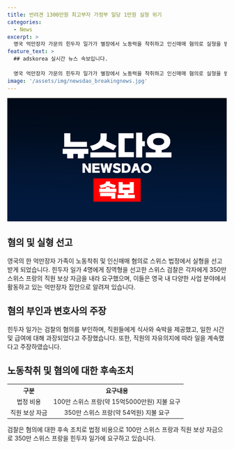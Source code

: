 ```yaml
---
title: 반려견 1300만원 최고부자 가정부 일당 1만원 실형 위기
categories:
  - News
excerpt: >
  영국 억만장자 가문의 힌두자 일가가 별장에서 노동력을 착취하고 인신매매 혐의로 실형을 받을 위기에 처했다. 10일 스위스 법원에서 열린 재판에서 힌두자 일가 4명에게 징역형이 선고되었으며, 법정 비용과 직원 보상 자금을 내라는 요구도 받았다. 힌두자 일가는 순자산 370억파운드를 보유한 영국 최대 부호 집안으로 알려져 있으며, 민사 사건과 관련해서는 합의했지만, 형사 사건은 아직 진행 중이다. 검찰은 노동자들의 인권을 침해했다고 주장하고 있는데, 힌두자 가족 측은 이를 부인하고 있다.
feature_text: >
  ## adskorea 실시간 뉴스 속보입니다.

  영국 억만장자 가문의 힌두자 일가가 별장에서 노동력을 착취하고 인신매매 혐의로 실형을 받을 위기에 처했다. 10일 스위스 법원에서 열린 재판에서 힌두자 일가 4명에게 징역형이 선고되었으며, 법정 비용과 직원 보상 자금을 내라는 요구도 받았다. 힌두자 일가는 순자산 370억파운드를 보유한 영국 최대 부호 집안으로 알려져 있으며, 민사 사건과 관련해서는 합의했지만, 형사 사건은 아직 진행 중이다. 검찰은 노동자들의 인권을 침해했다고 주장하고 있는데, 힌두자 가족 측은 이를 부인하고 있다.
image: '/assets/img/newsdao_breakingnews.jpg'
---
```


<p><img src="/assets/img/newsdao_breakingnews.jpg" alt="adskorea 속보" /></p>

<h2 data-ke-size="size26">혐의 및 실형 선고</h2>

<p data-ke-size="size16">영국의 한 억만장자 가족이 노동착취 및 인신매매 혐의로 스위스 법정에서 실형을 선고받게 되었습니다. 힌두자 일가 4명에게 징역형을 선고한 스위스 검찰은 각자에게 350만 스위스 프랑의 직원 보상 자금을 내라 요구했으며, 이들은 영국 내 다양한 사업 분야에서 활동하고 있는 억만장자 집안으로 알려져 있습니다.</p>

<h2 data-ke-size="size26">혐의 부인과 변호사의 주장</h2>

<p data-ke-size="size16">힌두자 일가는 검찰의 혐의를 부인하며, 직원들에게 식사와 숙박을 제공했고, 일한 시간 및 급여에 대해 과장되었다고 주장했습니다. 또한, 직원의 자유의지에 따라 일을 계속했다고 주장하였습니다.</p>

<h2 data-ke-size="size26">노동착취 및 혐의에 대한 후속조치</h2>

<table>
    <tr>
        <th style="text-align: center;">구분</th>
        <th style="text-align: center;">요구내용</th>
    </tr>
    <tr>
        <td style="text-align: center;">법정 비용</td>
        <td style="text-align: center;">100만 스위스 프랑(약 15억5000만원) 지불 요구</td>
    </tr>
    <tr>
        <td style="text-align: center;">직원 보상 자금</td>
        <td style="text-align: center;">350만 스위스 프랑(약 54억원) 지불 요구</td>
    </tr>
</table>

<p data-ke-size="size16">검찰은 혐의에 대한 후속 조치로 법정 비용으로 100만 스위스 프랑과 직원 보상 자금으로 350만 스위스 프랑을 힌두자 일가에 요구하고 있습니다.</p>

